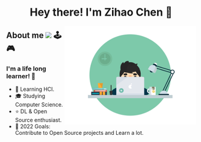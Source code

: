 <h1 align="center">Hey there! I'm Zihao Chen 👋 </h1>

<!-- <img align="right" src="https://github.com/anathayna/anathayna/blob/master/assets/pusheencode.gif"/> -->
<img src="https://github.com/nirala69/nirala69/blob/master/70804f7e25b11f29db904f2fa7b4cd9d.gif" width="350" align='right'>

## About me <img src="https://github.com/anathayna/anathayna/blob/master/assets/coin.gif?raw=1" width="20vw"/> 🕹️ 🎮 
### I'm a life long learner! 🧐
- 🔭 Learning HCI.
- 🎓 Studying Computer Science.
- ⭐️ DL & Open Source enthusiast.
- 🥅 2022 Goals: Contribute to Open Source projects and Learn a lot.


